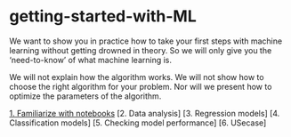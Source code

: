 # getting-started-with-ML

We want to show you in practice how to take your first steps with machine learning without getting drowned in theory. So we will only give you the ‘need-to-know’ of what machine learning is.

We will not explain how the algorithm works. We will not show how to choose the right algorithm for your problem. Nor will we present how to optimize the parameters of the algorithm.

[1. Familiarize with notebooks](https://github.com/anupamadas31/getting-started-with-ML/blob/master/Running%20Code.ipynb)
[2. Data analysis]
[3. Regression models]
[4. Classification models]
[5. Checking model performance]
[6. USecase]
